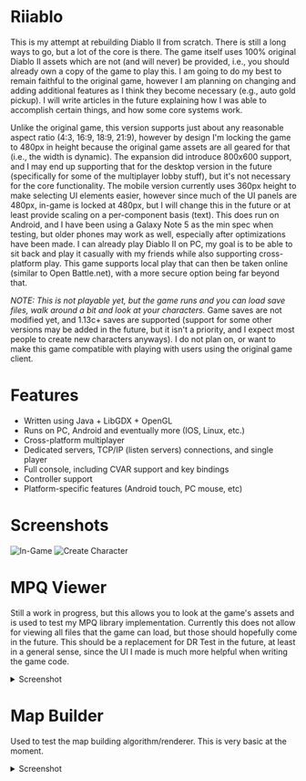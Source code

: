 # Riiablo
This is my attempt at rebuilding Diablo II from scratch. There is still a long
ways to go, but a lot of the core is there. The game itself uses 100% original
Diablo II assets which are not (and will never) be provided, i.e., you should
already own a copy of the game to play this. I am going to do my best to remain
faithful to the original game, however I am planning on changing and adding
additional features as I think they become necessary (e.g., auto gold pickup).
I will write articles in the future explaining how I was able to accomplish
certain things, and how some core systems work.

Unlike the original game, this version supports just about any reasonable
aspect ratio (4:3, 16:9, 18:9, 21:9), however by design I'm locking the game to
480px in height because the original game assets are all geared for that (i.e.,
the width is dynamic). The expansion did introduce 800x600 support, and I may
end up supporting that for the desktop version in the future (specifically for
some of the multiplayer lobby stuff), but it's not necessary for the core
functionality. The mobile version currently uses 360px height to make selecting
UI elements easier, however since much of the UI panels are 480px, in-game is
locked at 480px, but I will change this in the future or at least provide
scaling on a per-component basis (text). This does run on Android, and I have
been using a Galaxy Note 5 as the min spec when testing, but older phones may
work as well, especially after optimizations have been made. I can already play
Diablo II on PC, my goal is to be able to sit back and play it casually with my
friends while also supporting cross-platform play. This game supports local
play that can then be taken online (similar to Open Battle.net), with a more
secure option being far beyond that.

*NOTE: This is not playable yet, but the game runs and you can load save files,
walk around a bit and look at your characters.* Game saves are not modified
yet, and 1.13c+ saves are supported (support for some other versions may be
added in the future, but it isn't a priority, and I expect most people to
create new characters anyways). I do not plan on, or want to make this game
compatible with playing with users using the original game client.

# Features
- Written using Java + LibGDX + OpenGL
- Runs on PC, Android and eventually more (IOS, Linux, etc.)
- Cross-platform multiplayer
- Dedicated servers, TCP/IP (listen servers) connections, and single player
- Full console, including CVAR support and key bindings
- Controller support
- Platform-specific features (Android touch, PC mouse, etc)

# Screenshots
![In-Game](https://raw.githubusercontent.com/collinsmith/diablo/master/screenshots/Clipboard-1.png)
![Create Character](https://raw.githubusercontent.com/collinsmith/diablo/master/screenshots/Clipboard-2.png)

# MPQ Viewer
Still a work in progress, but this allows you to look at the game's assets and
is used to test my MPQ library implementation. Currently this does not allow
for viewing all files that the game can load, but those should hopefully come
in the future. This should be a replacement for DR Test in the future, at least
in a general sense, since the UI I made is much more helpful when writing the
game code.
<details>
	<summary>Screenshot</summary>
	<img src="https://raw.githubusercontent.com/collinsmith/diablo/master/screenshots/Clipboard-3.png" alt="MPQ Viewer">
</details>

# Map Builder
Used to test the map building algorithm/renderer. This is very basic at the
moment.
<details>
	<summary>Screenshot</summary>
	<img src="https://raw.githubusercontent.com/collinsmith/diablo/master/screenshots/Clipboard-4.png" alt="Map Builder">
</details>